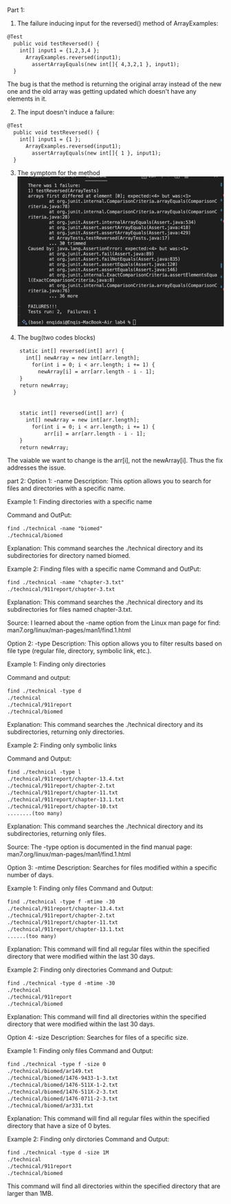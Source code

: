 Part 1:
1. The failure inducing input for the reversed() method of ArrayExamples:

```
@Test
  public void testReversed() {
    int[] input1 = {1,2,3,4 };
      ArrayExamples.reversed(input1);
        assertArrayEquals(new int[]{ 4,3,2,1 }, input1);
  }
```

The bug is that the method is returning the original array instead of the new one and the old array was getting updated which doesn't have any elements in it.

2. The input doesn't induce a failure:

```
@Test
  public void testReversed() {
    int[] input1 = {1 };
      ArrayExamples.reversed(input1);
        assertArrayEquals(new int[]{ 1 }, input1);
  }

```
3. The symptom for the method
![image](Symptom.png)

4. The bug(two codes blocks)

```
    static int[] reversed(int[] arr) {
      int[] newArray = new int[arr.length];
        for(int i = 0; i < arr.length; i += 1) {
          newArray[i] = arr[arr.length - i - 1];
    }
    return newArray;
  }


    static int[] reversed(int[] arr) {
      int[] newArray = new int[arr.length];
        for(int i = 0; i < arr.length; i += 1) {
            arr[i] = arr[arr.length - i - 1];
    }
    return newArray;
```

The vaiable we want to change is the arr[i], not the newArray[i]. Thus the fix addresses the issue.

part 2: Option 1: -name
Description: This option allows you to search for files and directories with a specific name.

Example 1: Finding directories with a specific name

Command and OutPut:
```
find ./technical -name "biomed"
./technical/biomed
```
Explanation: This command searches the ./technical directory and its subdirectories for directory named biomed.

Example 2: Finding files with a specific name
Command and OutPut:
```
find ./technical -name "chapter-3.txt"
./technical/911report/chapter-3.txt
```
Explanation: This command searches the ./technical directory and its subdirectories for files named chapter-3.txt.

Source: I learned about the -name option from the Linux man page for find: man7.org/linux/man-pages/man1/find.1.html

Option 2: -type
Description: This option allows you to filter results based on file type (regular file, directory, symbolic link, etc.).

Example 1: Finding only directories

Command and output:
```
find ./technical -type d
./technical
./technical/911report
./technical/biomed
```
Explanation: This command searches the ./technical directory and its subdirectories, returning only directories.

Example 2: Finding only symbolic links

Command and Output:
```
find ./technical -type l
./technical/911report/chapter-13.4.txt
./technical/911report/chapter-2.txt
./technical/911report/chapter-11.txt
./technical/911report/chapter-13.1.txt
./technical/911report/chapter-10.txt
........(too many)
```

Explanation: This command searches the ./technical directory and its subdirectories, returning only files.

Source: The -type option is documented in the find manual page: man7.org/linux/man-pages/man1/find.1.html

Option 3: -mtime
Description: Searches for files modified within a specific number of days.

Example 1: Finding only files
Command and Output:
```
find ./technical -type f -mtime -30
./technical/911report/chapter-13.4.txt
./technical/911report/chapter-2.txt
./technical/911report/chapter-11.txt
./technical/911report/chapter-13.1.txt
......(too many)
```
Explanation: This command will find all regular files within the specified directory that were modified within the last 30 days.

Example 2: Finding only directories
Command and Output:
```
find ./technical -type d -mtime -30
./technical
./technical/911report
./technical/biomed
```
Explanation: This command will find all directories within the specified directory that were modified within the last 30 days.

Option 4: -size
Description: Searches for files of a specific size.

Example 1: Finding only files
Command and Output:
```
find ./technical -type f -size 0
./technical/biomed/ar149.txt
./technical/biomed/1476-9433-1-3.txt
./technical/biomed/1476-511X-1-2.txt
./technical/biomed/1476-511X-2-3.txt
./technical/biomed/1476-0711-2-3.txt
./technical/biomed/ar331.txt
```
Explanation: This command will find all regular files within the specified directory that have a size of 0 bytes.

Example 2: Finding only dirctories
Command and Output:
```
find ./technical -type d -size 1M
./technical
./technical/911report
./technical/biomed
```
This command will find all directories within the specified directory that are larger than 1MB.

